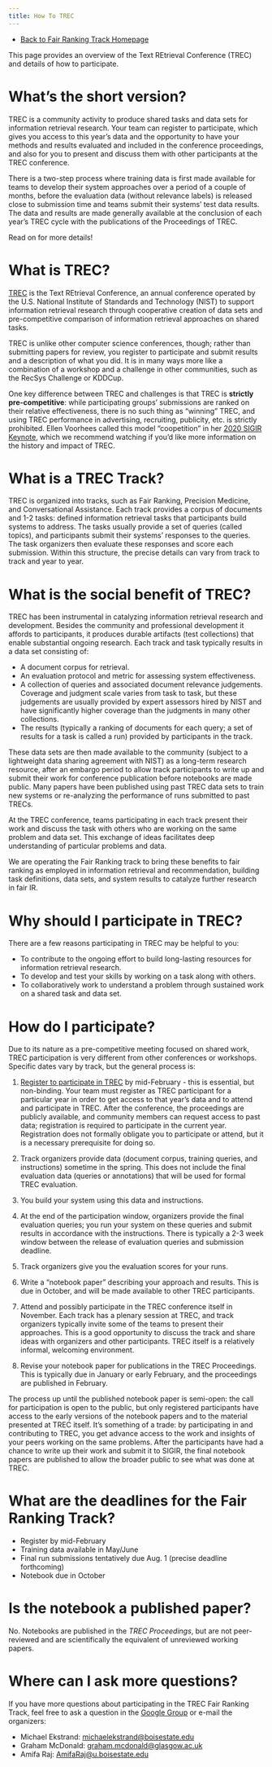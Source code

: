 ```yaml
---
title: How To TREC
---
```


- [Back to Fair Ranking Track Homepage](index)

This page provides an overview of the Text REtrieval Conference (TREC) and details of how to participate. 

# What’s the short version?
TREC is a community activity to produce shared tasks and data sets for information retrieval research.
Your team can register to participate, which gives you access to this year’s data and the opportunity to have your methods and results evaluated and included in the conference proceedings, and also for you to present and discuss them with other participants at the TREC conference.

There is a two-step process where training data is first made available for teams to develop their system approaches over a period of a couple of months, before the evaluation data (without relevance labels) is released close to submission time and teams submit their systems’ test data results.
The data and results are made generally available at the conclusion of each year’s TREC cycle with the publications of the Proceedings of TREC.

Read on for more details!


# What is TREC?
[TREC](https://trec.nist.gov/) is the Text REtrieval Conference, an annual conference operated by the U.S. National Institute of Standards and Technology (NIST) to support information retrieval research through cooperative creation of data sets and pre-competitive comparison of information retrieval approaches on shared tasks.

TREC is unlike other computer science conferences, though; rather than submitting papers for review, you register to participate and submit results and a description of what you did. It is in many ways more like a combination of a workshop and a challenge in other communities, such as the RecSys Challenge or KDDCup.

One key difference between TREC and challenges is that TREC is **strictly pre-competitive**: while participating groups’ submissions are ranked on their relative effectiveness, there is no such thing as “winning” TREC, and using TREC performance in advertising, recruiting, publicity, etc. is strictly prohibited. Ellen Voorhees called this model “coopetition” in her [2020 SIGIR Keynote](https://dl.acm.org/doi/10.1145/3397271.3402427), which we recommend watching if you’d like more information on the history and impact of TREC.


# What is a TREC Track?
TREC is organized into tracks, such as Fair Ranking, Precision Medicine, and Conversational Assistance. Each track provides a corpus of documents and 1-2 tasks: defined information retrieval tasks that participants build systems to address. The tasks usually provide a set of queries (called topics), and participants submit their systems’ responses to the queries. The task organizers then evaluate these responses and score each submission. Within this structure, the precise details can vary from track to track and year to year.


# What is the social benefit of TREC?
TREC has been instrumental in catalyzing information retrieval research and development. Besides the community and professional development it affords to participants, it produces durable artifacts (test collections) that enable substantial ongoing research. Each track and task typically results in a data set consisting of:
- A document corpus for retrieval.
- An evaluation protocol and metric for assessing system effectiveness.
- A collection of queries and associated document relevance judgements. Coverage and judgment scale varies from task to task, but these judgements are usually provided by expert assessors hired by NIST and have significantly higher coverage than the judgments in many other collections.
- The results (typically a ranking of documents for each query; a set of results for a task is called a run) provided by participants in the track.


These data sets are then made available to the community (subject to a lightweight data sharing agreement with NIST) as a long-term research resource, after an embargo period to allow track participants to write up and submit their work for conference publication before notebooks are made public. Many papers have been published using past TREC data sets to train new systems or re-analyzing the performance of runs submitted to past TRECs.

At the TREC conference, teams participating in each track present their work and discuss the task with others who are working on the same problem and data set. This exchange of ideas facilitates deep understanding of particular problems and data.

We are operating the Fair Ranking track to bring these benefits to fair ranking as employed in information retrieval and recommendation, building task definitions, data sets, and system results to catalyze further research in fair IR.


# Why should I participate in TREC?
There are a few reasons participating in TREC may be helpful to you:
- To contribute to the ongoing effort to build long-lasting resources for information retrieval research.
- To develop and test your skills by working on a task along with others.
- To collaboratively work to understand a problem through sustained work on a shared task and data set.


# How do I participate?
Due to its nature as a pre-competitive meeting focused on shared work, TREC participation is very different from other conferences or workshops. Specific dates vary by track, but the general process is:

1. [Register to participate in TREC](https://trec.nist.gov/pubs/call2021.html) by mid-February - this is essential, but non-binding. Your team must register as TREC participant for a particular year in order to get access to that year’s data and to attend and participate in TREC. After the conference, the proceedings are publicly available, and community members can request access to past data; registration is required to participate in the current year. Registration does not formally obligate you to participate or attend, but it is a necessary prerequisite for doing so.

2. Track organizers provide data (document corpus, training queries, and instructions) sometime in the spring. This does not include the final evaluation data (queries or annotations) that will be used for formal TREC evaluation.

3. You build your system using this data and instructions.

4. At the end of the participation window, organizers provide the final evaluation queries; you run your system on these queries and submit results in accordance with the instructions. There is typically a 2-3 week window between the release of evaluation queries and submission deadline.

5. Track organizers give you the evaluation scores for your runs.

6. Write a “notebook paper” describing your approach and results. This is due in October, and will be made available to other TREC participants.

7. Attend and possibly participate in the TREC conference itself in November. Each track has a plenary session at TREC, and track organizers typically invite some of the teams to present their approaches. This is a good opportunity to discuss the track and share ideas with organizers and other participants. TREC itself is a relatively informal, welcoming environment.

8. Revise your notebook paper for publications in the TREC Proceedings. This is typically due in January or early February, and the proceedings are published in February.


The process up until the published notebook paper is semi-open: the call for participation is open to the public, but only registered participants have access to the early versions of the notebook papers and to the material presented at TREC itself. It’s something of a trade: by participating in and contributing to TREC, you get advance access to the work and insights of your peers working on the same problems. After the participants have had a chance to write up their work and submit it to SIGIR, the final notebook papers are published to allow the broader public to see what was done at TREC.


# What are the deadlines for the Fair Ranking Track?
- Register by mid-February
- Training data available in May/June
- Final run submissions tentatively due Aug. 1 (precise deadline forthcoming)
- Notebook due in October


# Is the notebook a published paper?
No. Notebooks are published in the *TREC Proceedings*, but are not peer-reviewed and are scientifically the equivalent of unreviewed working papers.


# Where can I ask more questions?
If you have more questions about participating in the TREC Fair Ranking Track, feel free to ask a question in the [Google Group](https://groups.google.com/d/forum/fair-trec) or e-mail the organizers:
- Michael Ekstrand: michaelekstrand@boisestate.edu
- Graham McDonald: graham.mcdonald@glasgow.ac.uk
- Amifa Raj: AmifaRaj@u.boisestate.edu
